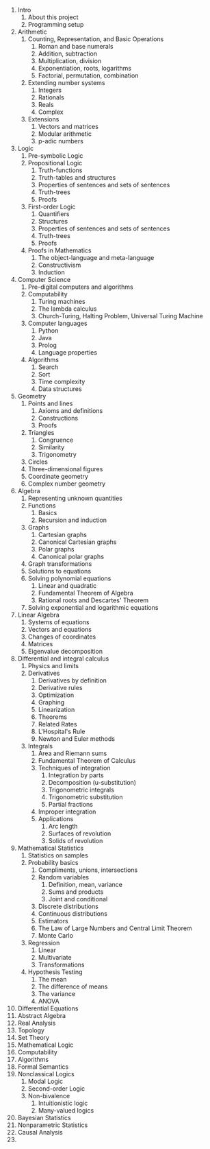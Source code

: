1. Intro
    1. About this project
    1. Programming setup
1. Arithmetic
    1. Counting, Representation, and Basic Operations
        1. Roman and base numerals
        1. Addition, subtraction
        1. Multiplication, division
        1. Exponentiation, roots, logarithms
        1. Factorial, permutation, combination
    1. Extending number systems
        1. Integers
        1. Rationals
        1. Reals
        1. Complex
    1. Extensions
        1. Vectors and matrices
        1. Modular arithmetic
        1. p-adic numbers
1. Logic
    1. Pre-symbolic Logic
    1. Propositional Logic
        1. Truth-functions
        1. Truth-tables and structures
        1. Properties of sentences and sets of sentences
        1. Truth-trees
        1. Proofs
    1. First-order Logic
        1. Quantifiers
        1. Structures
        1. Properties of sentences and sets of sentences
        1. Truth-trees
        1. Proofs
    1. Proofs in Mathematics
        1. The object-language and meta-language
        1. Constructivism
        1. Induction
1. Computer Science
    1. Pre-digital computers and algorithms
    1. Computability
        1. Turing machines
        1. The lambda calculus
        1. Church-Turing, Halting Problem, Universal Turing Machine
    1. Computer languages
        1. Python
        1. Java
        1. Prolog
        1. Language properties
    1. Algorithms
        1. Search
        1. Sort
        1. Time complexity
        1. Data structures
1. Geometry
    1. Points and lines
        1. Axioms and definitions
        1. Constructions
        1. Proofs
    1. Triangles
        1. Congruence
        1. Similarity
        1. Trigonometry
    1. Circles
    1. Three-dimensional figures
    1. Coordinate geometry
    1. Complex number geometry
1. Algebra
    1. Representing unknown quantities
    1. Functions
        1. Basics
        1. Recursion and induction
    1. Graphs
        1. Cartesian graphs
        1. Canonical Cartesian graphs
        1. Polar graphs
        1. Canonical polar graphs
    1. Graph transformations
    1. Solutions to equations
    1. Solving polynomial equations
        1. Linear and quadratic
        1. Fundamental Theorem of Algebra
        1. Rational roots and Descartes' Theorem
    1. Solving exponential and logarithmic equations
1. Linear Algebra
    1. Systems of equations
    1. Vectors and equations
    1. Changes of coordinates
    1. Matrices
    1. Eigenvalue decomposition
1. Differential and integral calculus
    1. Physics and limits
    1. Derivatives
        1. Derivatives by definition
        1. Derivative rules
        1. Optimization
        1. Graphing
        1. Linearization
        1. Theorems
        1. Related Rates
        1. L'Hospital's Rule
        1. Newton and Euler methods
    1. Integrals
        1. Area and Riemann sums
        1. Fundamental Theorem of Calculus
        1. Techniques of integration
            1. Integration by parts
            1. Decomposition (u-substitution)
            1. Trigonometric integrals
            1. Trigonometric substitution
            1. Partial fractions
        1. Improper integration
        1. Applications
            1. Arc length
            1. Surfaces of revolution
            1. Solids of revolution
1. Mathematical Statistics
    1. Statistics on samples
    1. Probability basics
        1. Compliments, unions, intersections
        1. Random variables
            1. Definition, mean, variance
            1. Sums and products
            1. Joint and conditional
        1. Discrete distributions
        1. Continuous distributions
        1. Estimators
        1. The Law of Large Numbers and Central Limit Theorem
        1. Monte Carlo
    1. Regression
        1. Linear
        1. Multivariate
        1. Transformations
    1. Hypothesis Testing
        1. The mean
        1. The difference of means
        1. The variance
        1. ANOVA
1. Differential Equations
1. Abstract Algebra
1. Real Analysis
1. Topology
1. Set Theory
1. Mathematical Logic
1. Computability
1. Algorithms
1. Formal Semantics
1. Nonclassical Logics
    1. Modal Logic
    1. Second-order Logic
    1. Non-bivalence
        1. Intuitionistic logic
        1. Many-valued logics
1. Bayesian Statistics
1. Nonparametric Statistics
1. Causal Analysis
1.
